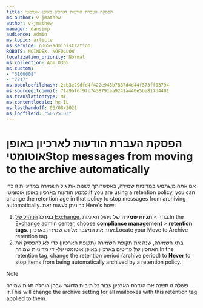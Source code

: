 ```yaml
---
title: הפסקת העברת הודעות לארכיון באופן אוטומטי
ms.author: v-jmathew
author: v-jmathew
manager: dansimp
audience: Admin
ms.topic: article
ms.service: o365-administration
ROBOTS: NOINDEX, NOFOLLOW
localization_priority: Normal
ms.collection: Adm_O365
ms.custom:
- "3100008"
- "7217"
ms.openlocfilehash: 2cb3e29dfd4f422e946b7887d4d44f373ff03794
ms.sourcegitcommit: 7fa9bf6f9fc7438791aa9241a440e5be817d4401
ms.translationtype: MT
ms.contentlocale: he-IL
ms.lasthandoff: 03/08/2021
ms.locfileid: "50525103"
---
```

# <a name="stop-messages-from-moving-to-the-archive-automatically"></a><span data-ttu-id="e64d3-102">הפסקת העברת הודעות לארכיון באופן אוטומטי</span><span class="sxs-lookup"><span data-stu-id="e64d3-102">Stop messages from moving to the archive automatically</span></span>

<span data-ttu-id="e64d3-103">אם אתה משתמש במדיניות שמירה, באפשרותך לשנות את גיל השמירה במדיניות זו כדי למנוע הודעות בארכיון באופן אוטומטי.</span><span class="sxs-lookup"><span data-stu-id="e64d3-103">If you are using a retention policy, you can change the retention age in that policy to stop messages from archiving automatically.</span></span> <span data-ttu-id="e64d3-104">כך ניתן לעשות זאת:</span><span class="sxs-lookup"><span data-stu-id="e64d3-104">Here's how:</span></span>

1. <span data-ttu-id="e64d3-105">במרכז [הניהול של Exchange](https://go.microsoft.com/fwlink/?linkid=2059104), בחר   >  **תגיות שמירה** של ניהול תאימות.</span><span class="sxs-lookup"><span data-stu-id="e64d3-105">In the [Exchange admin center](https://go.microsoft.com/fwlink/?linkid=2059104), choose **compliance management** > **retention tags**.</span></span> <span data-ttu-id="e64d3-106">אתר את המעבר אל תג שמירה בארכיון.</span><span class="sxs-lookup"><span data-stu-id="e64d3-106">Locate your Move to Archive retention tag.</span></span>
2. <span data-ttu-id="e64d3-107">בתג השמירה, שנה את תקופת השמירה (תקופת הארכיון) כדי **לא** להפסיק את האחסון של פריטים בארכיון באופן אוטומטי על-ידי מדיניות שמירה.</span><span class="sxs-lookup"><span data-stu-id="e64d3-107">In the retention tag, change the retention period (archive period) to **Never** to stop items from being automatically archived by a retention policy.</span></span>

> [!NOTE]
> <span data-ttu-id="e64d3-108">פעולה זו תשנה את הגדרת הארכיון עבור כל תיבות הדואר שבהן הוחלה תגית שמירה זו.</span><span class="sxs-lookup"><span data-stu-id="e64d3-108">This will change the archive setting for all mailboxes with this retention tag applied to them.</span></span>
